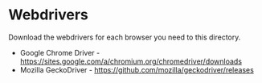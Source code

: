 # Webdrivers

Download the webdrivers for each browser you need to this directory.

* Google Chrome Driver - https://sites.google.com/a/chromium.org/chromedriver/downloads
* Mozilla GeckoDriver - https://github.com/mozilla/geckodriver/releases